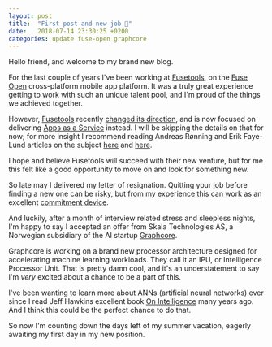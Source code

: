 ```yaml
---
layout: post
title:  "First post and new job 👋"
date:   2018-07-14 23:30:25 +0200
categories: update fuse-open graphcore
---
```


Hello friend, and welcome to my brand new blog.

For the last couple of years I've been working at [Fusetools](https://fusetools.com), on the [Fuse Open](https://fuse-open.github.io/) cross-platform mobile app platform. It was a truly great experience getting to work with such an unique talent pool, and I'm proud of the things we achieved together.

However, [Fusetools](https://www.fusetools.com/) recently [changed its direction](https://blog.fusetools.com/announcing-fuse-open-free-ea289bbf32d0), and is now focused on delivering [Apps as a Service](https://www.fusetools.com/apps) instead. I will be skipping the details on that for now; for more insight I recommend reading Andreas Rønning and Erik Faye-Lund articles on the subject [here](https://medium.com/@sunjammer/on-the-announcement-of-fuse-open-77cce5701351) and [here](https://www.kusma.xyz/blog/2018/05/14/fuse-open.html).

I hope and believe Fusetools will succeed with their new venture, but for me this felt like a good opportunity to move on and look for something new.

So late may I delivered my letter of resignation. Quitting your job before finding a new one can be risky, but from my experience this can work as an excellent [commitment device](https://en.wikipedia.org/wiki/Commitment_device).

And luckily, after a month of interview related stress and sleepless nights, I'm happy to say I accepted an offer from Skala Technologies AS, a Norwegian subsidiary of the AI startup [Graphcore](https://www.graphcore.ai/).

Graphcore is working on a brand new processor architecture designed for accelerating machine learning workloads. They call it an IPU, or Intelligence Processor Unit. That is pretty damn cool, and it's an understatement to say I'm _very_ excited about a chance to be a part of this.

I've been wanting to learn more about ANNs (artificial neural networks) ever since I read Jeff Hawkins excellent book [On Intelligence](https://en.wikipedia.org/wiki/On_Intelligence) many years ago. And I think this could be the perfect chance to do that.

So now I'm counting down the days left of my summer vacation, eagerly awaiting my first day in my new position.
